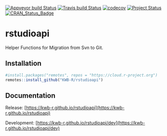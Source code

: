 [![Appveyor build Status](https://ci.appveyor.com/api/projects/status/github/KWB-R/rstudioapi?branch=master&svg=true)](https://ci.appveyor.com/project/KWB-R/rstudioapi/branch/master)
[![Travis build Status](https://travis-ci.org/KWB-R/rstudioapi.svg?branch=master)](https://travis-ci.org/KWB-R/rstudioapi)
[![codecov](https://codecov.io/github/KWB-R/rstudioapi/branch/master/graphs/badge.svg)](https://codecov.io/github/KWB-R/rstudioapi)
[![Project Status](https://img.shields.io/badge/lifecycle-experimental-orange.svg)](https://www.tidyverse.org/lifecycle/#experimental)
[![CRAN_Status_Badge](https://www.r-pkg.org/badges/version/rstudioapi)](https://cran.r-project.org/package=rstudioapi)

# rstudioapi

Helper Functions for Migration from Svn to Git.

## Installation

```r
#install.packages("remotes", repos = "https://cloud.r-project.org")
remotes::install_github("KWB-R/rstudioapi")
```

## Documentation

Release: [https://kwb-r.github.io/rstudioapi](https://kwb-r.github.io/rstudioapi)

Development: [https://kwb-r.github.io/rstudioapi/dev](https://kwb-r.github.io/rstudioapi/dev)
